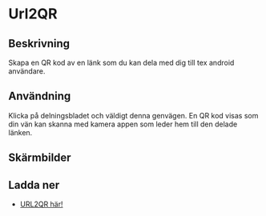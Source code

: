 # Url2QR

## Beskrivning

Skapa en QR kod av en länk som du kan dela med dig till tex android användare.

## Användning

Klicka på delningsbladet och väldigt denna genvägen. En QR kod visas som din vän kan skanna med kamera appen som leder hem till den delade länken.

## Skärmbilder

## Ladda ner

- [URL2QR här!](https://www.icloud.com/shortcuts/1d8e260dfe3d42ffa2b09ac302b2440c)
